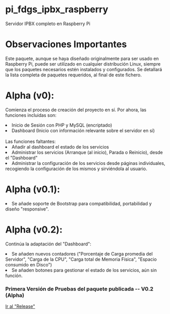 # pi_fdgs_ipbx_raspberry
Servidor IPBX completo en Raspberry Pi

# Observaciones Importantes
Este paquete, aunque se haya diseñado originalmente para ser usado en Raspberry Pi, puede ser utilizado
en cualquier distribución Linux, siempre que los paquetes necesarios estén instalados y configurados.
Se detallará la lista completa de paquetes requeridos, al final de este fichero.

# Alpha (v0):
Comienza el proceso de creación del proyecto en sí.
Por ahora, las funciones incluidas son:
<li>Inicio de Sesión con PHP y MySQL (encriptado)</li>
<li>Dashboard (Inicio con información relevante sobre el servidor en sí)</li><br>
Las funciones faltantes:
<li>Añadir al dashboard el estado de los servicios</li>
<li>Administrar los servicios (Arranque (al inicio), Parada o Reinicio), desde el "Dashboard"</li>
<li>Administrar la configuración de los servicios desde páginas individuales, recogiendo la configuración de los mismos y sirviéndola al usuario.</li>
  
# Alpha (v0.1):
<li>Se añade soporte de Bootstrap para compatibilidad, portabilidad y diseño "responsive".</li>

# Alpha (v0.2):
Continúa la adaptación del "Dashboard":
<li>Se añaden nuevos contadores ("Porcentaje de Carga promedia del Servidor", "Carga de la CPU", "Carga total de Memoria Física", "Espacio consumido en Disco")</li>
<li>Se añaden botones para gestionar el estado de los servicios, aún sin función.</li>
<h3>Primera Versión de Pruebas del paquete publicada -- V0.2 (Alpha)</h3>
<a href="">Ir al "Release"</a>
